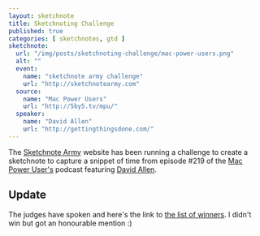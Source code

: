 ```yaml
---
layout: sketchnote
title: Sketchnoting Challenge
published: true
categories: [ sketchnotes, gtd ]
sketchnote:
  url: "/img/posts/sketchnoting-challenge/mac-power-users.png"
  alt: ""
  event:
    name: "sketchnote army challenge"
    url: "http://sketchnotearmy.com"
  source:
    name: "Mac Power Users"
    url: "http://5by5.tv/mpu/"
  speaker:
    name: "David Allen"
    url: "http://gettingthingsdone.com/"
---
```


The <a href="http://sketchnotearmy.com">Sketchnote Army</a> website has been running a challenge to create a 
sketchnote to capture a snippet of time from episode #219 of the <a href="http://5by5.tv/mpu/">Mac 
Power User's</a> podcast featuring <a href="http://gettingthingsdone.com/">David Allen</a>. 

## Update

The judges have spoken and here's the link to [the list of winners](http://sketchnotearmy.com/blog/2015/2/23/sketchnoting-challenge-david-allen-on-mac-power-users-and-th.html). I didn't win but got an honourable mention :)

